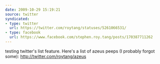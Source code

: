 ```yaml
---
date: 2009-10-29 15:19:21
source: twitter
syndicated:
- type: twitter
  url: https://twitter.com/roytang/statuses/5261066531/
- type: facebook
  url: https://www.facebook.com/stephen.roy.tang/posts/170387711262
---
```


testing twitter's list feature. Here's a list of azeus peeps (I probably forgot some): http://twitter.com/roytang/azeus
